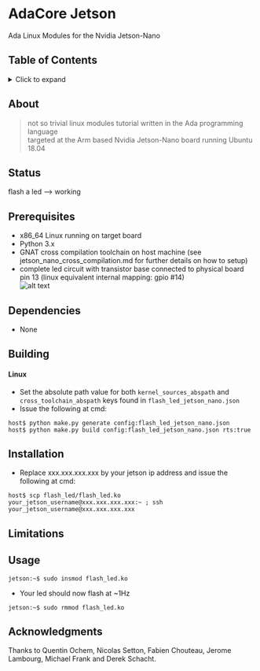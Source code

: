 # AdaCore Jetson

Ada Linux Modules for the Nvidia Jetson-Nano

## Table of Contents
<details>
<summary>Click to expand</summary>

1. [About](#About)
2. [Status](#Status)
3. [Prerequisites](#Prerequisites)  
4. [Dependencies](#Dependencies)
5. [Building](#Building)
   1. [Windows](#Windows)
   2. [Other OSes](#Other-OSes)
6. [Installation](#Installation)
7. [Limitations](#Limitations)
8. [Usage](#Usage)
9. [Acknowledgments](#Acknowledgments)

</details>

## About

> not so trivial linux modules tutorial written in the Ada programming language  
> targeted at the Arm based Nvidia Jetson-Nano board running Ubuntu 18.04 

## Status
flash a led --> working

## Prerequisites
- x86_64 Linux running on target board
- Python 3.x
- GNAT cross compilation toolchain on host machine (see jetson_nano_cross_compilation.md for further details on how to setup)
- complete led circuit with transistor base connected to physical board pin 13 (linux equivalent internal mapping: gpio #14)  
![alt text](https://i.stack.imgur.com/2vrSj.gif)

## Dependencies
- None

## Building
#### Linux
- Set the absolute path value for both `kernel_sources_abspath` and `cross_toolchain_abspath` keys found in `flash_led_jetson_nano.json`
- Issue the following at cmd: 
```
host$ python make.py generate config:flash_led_jetson_nano.json
host$ python make.py build config:flash_led_jetson_nano.json rts:true
```

## Installation
- Replace xxx.xxx.xxx.xxx by your jetson ip address and issue the following at cmd:
```
host$ scp flash_led/flash_led.ko your_jetson_username@xxx.xxx.xxx.xxx:~ ; ssh your_jetson_username@xxx.xxx.xxx.xxx
```

## Limitations


## Usage
```
jetson:~$ sudo insmod flash_led.ko
```
- Your led should now flash at ~1Hz
```
jetson:~$ sudo rmmod flash_led.ko
```

## Acknowledgments
Thanks to Quentin Ochem, Nicolas Setton, Fabien Chouteau, Jerome Lambourg, Michael Frank and Derek Schacht. 


